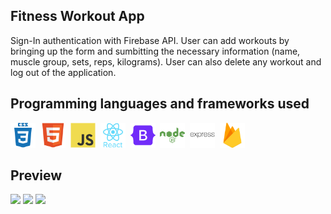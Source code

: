 ## Fitness Workout App
Sign-In authentication with Firebase API. User can add workouts by bringing up the form and sumbitting the necessary information (name, muscle group, sets, reps, kilograms). User can also delete any workout and log out of the application.

## Programming languages and frameworks used
<div>
  <img src="https://github.com/devicons/devicon/blob/master/icons/css3/css3-plain-wordmark.svg"  title="CSS3" alt="CSS" width="40" height="40"/>&nbsp;
  <img src="https://github.com/devicons/devicon/blob/master/icons/html5/html5-original.svg" title="HTML5" alt="HTML" width="40" height="40"/>&nbsp;
  <img src="https://github.com/devicons/devicon/blob/master/icons/javascript/javascript-original.svg" title="JavaScript" alt="JavaScript" width="40" height="40"/>&nbsp;
  <img src="https://github.com/devicons/devicon/blob/master/icons/react/react-original-wordmark.svg" title="React" alt="React" width="40" height="40"/>&nbsp;
  <img src="https://raw.githubusercontent.com/devicons/devicon/55609aa5bd817ff167afce0d965585c92040787a/icons/bootstrap/bootstrap-plain.svg" title="Bootstrap" alt="CSS" width="40" height="40"/>&nbsp;
  <img src="https://github.com/devicons/devicon/blob/master/icons/nodejs/nodejs-plain-wordmark.svg" title="React" alt="NodeJS" width="40" height="40"/>&nbsp;
  <img src="https://github.com/devicons/devicon/blob/master/icons/express/express-original-wordmark.svg" title="React" alt="ExpressJS" width="40" height="40"/>&nbsp;
  <img src="https://github.com/devicons/devicon/blob/master/icons/firebase/firebase-original.svg" title="React" alt="Firebase" width="40" height="40"/>&nbsp;
</div>

## Preview
<img src="https://github.com/CypherSoldier/Fitness-Workout-App/assets/107351021/cee6660b-372d-4ae1-9c89-38bbd15eb4b1">
<img src="https://github.com/CypherSoldier/Fitness-Workout-App/assets/107351021/2acf0688-9456-4306-bf1b-bad3e184dd69">
<img src="https://github.com/CypherSoldier/Fitness-Workout-App/assets/107351021/de294414-15a2-47ce-8dfd-c237e8c75f27">

<!--![Screenshot_28-3-2024_18519_cyphersoldier github io](https://github.com/CypherSoldier/Fitness-Workout-App/assets/107351021/cee6660b-372d-4ae1-9c89-38bbd15eb4b1)
![Screenshot_28-3-2024_18719_localhost](https://github.com/CypherSoldier/Fitness-Workout-App/assets/107351021/2acf0688-9456-4306-bf1b-bad3e184dd69)
![Screenshot_28-3-2024_18840_localhost](https://github.com/CypherSoldier/Fitness-Workout-App/assets/107351021/de294414-15a2-47ce-8dfd-c237e8c75f27)-->
